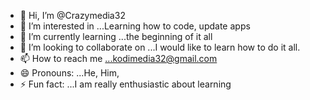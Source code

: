 - 👋 Hi, I’m @Crazymedia32
- 👀 I’m interested in ...Learning how to code, update apps
- 🌱 I’m currently learning ...the beginning of it all
- 💞️ I’m looking to collaborate on ...I would like to learn how to do it all.
- 📫 How to reach me ...kodimedia32@gmail.com
- 😄 Pronouns: ...He, Him,
- ⚡ Fun fact: ...I am really enthusiastic about learning 

<!---
Crazymedia32/Crazymedia32 is a ✨ special ✨ repository because its `README.md` (this file) appears on your GitHub profile.
You can click the Preview link to take a look at your changes.
--->
